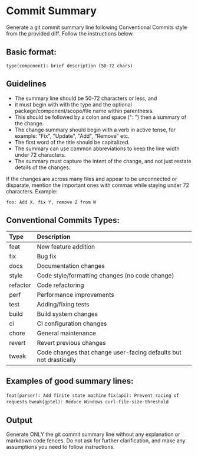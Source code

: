 # Commit Summary

Generate a git commit summary line following Conventional Commits style from the
provided diff. Follow the instructions below.

## Basic format:
```
type(component): brief description (50-72 chars)
```

## Guidelines

- The summary line should be 50-72 characters or less, and
- it must begin with with the type and the optional package/component/scope/file
  name within parenthesis.
- This should be followed by a colon and space (": ") then a summary of the change.
- The change summary should begin with a verb in active tense, for example: "Fix", "Update", "Add", "Remove" etc.
- The first word of the title should be capitalized.
- The summary can use common abbreviations to keep the line width under 72 characters.
- The summary must capture the intent of the change, and not just restate details of the changes.

If the changes are across many files and appear to be unconnected or disparate,
mention the important ones with commas while staying under 72 characters.
Example:

`foo: Add X, fix Y, remove Z from W`

## Conventional Commits Types:

| Type     | Description                                                       |
|:---------|:------------------------------------------------------------------|
| feat     | New feature addition                                              |
| fix      | Bug fix                                                           |
| docs     | Documentation changes                                             |
| style    | Code style/formatting changes (no code change)                    |
| refactor | Code refactoring                                                  |
| perf     | Performance improvements                                          |
| test     | Adding/fixing tests                                               |
| build    | Build system changes                                              |
| ci       | CI configuration changes                                          |
| chore    | General maintenance                                               |
| revert   | Revert previous changes                                           |
| tweak    | Code changes that change user-facing defaults but not drastically |

## Examples of good summary lines:

`feat(parser): Add finite state machine`
`fix(api): Prevent racing of requests`
`tweak(gptel): Reduce Windows curl-file-size-threshold`

## Output

Generate ONLY the git commit summary line without any explanation or markdown
code fences. Do not ask for further clarification, and make any assumptions you
need to follow instructions.
